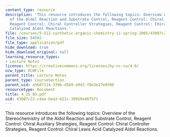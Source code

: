 ```yaml
---
content_type: resource
description: 'This resource introduces the following topics: Overview of the Stereochemistry
  of the Aldol Reaction and Substrate Control, Reagent Control: Chiral Auxiliary Strategies,
  Reagent Control: Chiral Controller Strategies, Reagent Control: Chiral Lewis Acid
  Catalyzed Aldol Reactions.'
file: /courses/5-512-synthetic-organic-chemistry-ii-spring-2005/43087c22c4aebea3821c39919e46f5f1_4_25_05.pdf
file_size: 84502
file_type: application/pdf
hide_download: true
hide_download_original: null
learning_resource_types:
- Lecture Notes
license: https://creativecommons.org/licenses/by-nc-sa/4.0/
ocw_type: OCWFile
parent_title: Lecture Notes
parent_type: CourseSection
parent_uid: a5607114-339b-d5b9-e943-f0e3e27e9f00
resourcetype: Document
title: 4_25_05.pdf
uid: 43087c22-c4ae-bea3-821c-39919e46f5f1
---
```

This resource introduces the following topics: Overview of the Stereochemistry of the Aldol Reaction and Substrate Control, Reagent Control: Chiral Auxiliary Strategies, Reagent Control: Chiral Controller Strategies, Reagent Control: Chiral Lewis Acid Catalyzed Aldol Reactions.